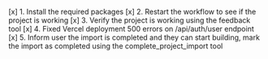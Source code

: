 [x] 1. Install the required packages
[x] 2. Restart the workflow to see if the project is working
[x] 3. Verify the project is working using the feedback tool
[x] 4. Fixed Vercel deployment 500 errors on /api/auth/user endpoint
[x] 5. Inform user the import is completed and they can start building, mark the import as completed using the complete_project_import tool